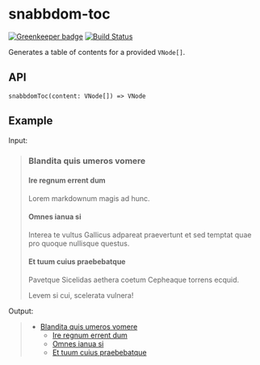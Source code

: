 # snabbdom-toc
[![Greenkeeper badge](https://badges.greenkeeper.io/yarom82/snabbdom-toc.svg)](https://greenkeeper.io/)
[![Build Status](https://travis-ci.org/yarom82/snabbdom-toc.svg?branch=master)](https://travis-ci.org/yarom82/snabbdom-toc) 

Generates a table of contents for a provided `VNode[]`.

## API

`snabbdomToc(content: VNode[]) => VNode`

## Example

Input:

> ### Blandita quis umeros vomere
>
> #### Ire regnum errent dum
>
> Lorem markdownum magis ad hunc.
>
> #### Omnes ianua si
>
> Interea te vultus Gallicus adpareat praevertunt et sed temptat quae pro quoque
nullisque questus.
>
> #### Et tuum cuius praebebatque
>
> Pavetque Sicelidas aethera coetum Cepheaque torrens ecquid.
>
> Levem si cui, scelerata vulnera!

Output:

> - [Blandita quis umeros vomere](#blandita-quis-umeros-vomere)
>   - [Ire regnum errent dum](#ire-regnum-errent-dum)
>   - [Omnes ianua si](#omnes-ianua-si)
>   - [Et tuum cuius praebebatque](#et-tuum-cuius-praebebatque)
